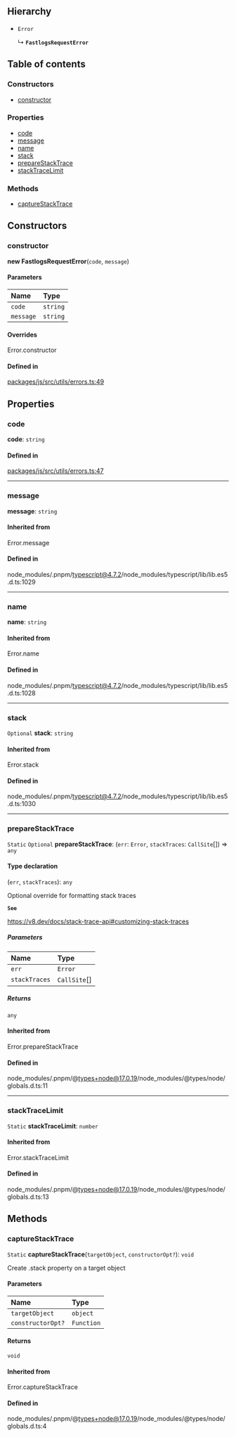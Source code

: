 ## Hierarchy

- `Error`

  ↳ **`FastlogsRequestError`**

## Table of contents

### Constructors

- [constructor](FastlogsRequestError.md#constructor)

### Properties

- [code](FastlogsRequestError.md#code)
- [message](FastlogsRequestError.md#message)
- [name](FastlogsRequestError.md#name)
- [stack](FastlogsRequestError.md#stack)
- [prepareStackTrace](FastlogsRequestError.md#preparestacktrace)
- [stackTraceLimit](FastlogsRequestError.md#stacktracelimit)

### Methods

- [captureStackTrace](FastlogsRequestError.md#capturestacktrace)

## Constructors

### constructor

**new FastlogsRequestError**(`code`, `message`)

#### Parameters

| Name      | Type     |
| :-------- | :------- |
| `code`    | `string` |
| `message` | `string` |

#### Overrides

Error.constructor

#### Defined in

[packages/js/src/utils/errors.ts:49](https://github.com/fastlogs-docs.khulnasoft.com/js/blob/f0f78e6/packages/js/src/utils/errors.ts#L49)

## Properties

### code

**code**: `string`

#### Defined in

[packages/js/src/utils/errors.ts:47](https://github.com/fastlogs-docs.khulnasoft.com/js/blob/f0f78e6/packages/js/src/utils/errors.ts#L47)

---

### message

**message**: `string`

#### Inherited from

Error.message

#### Defined in

node_modules/.pnpm/typescript@4.7.2/node_modules/typescript/lib/lib.es5.d.ts:1029

---

### name

**name**: `string`

#### Inherited from

Error.name

#### Defined in

node_modules/.pnpm/typescript@4.7.2/node_modules/typescript/lib/lib.es5.d.ts:1028

---

### stack

`Optional` **stack**: `string`

#### Inherited from

Error.stack

#### Defined in

node_modules/.pnpm/typescript@4.7.2/node_modules/typescript/lib/lib.es5.d.ts:1030

---

### prepareStackTrace

`Static` `Optional` **prepareStackTrace**: (`err`: `Error`, `stackTraces`: `CallSite`[]) => `any`

#### Type declaration

(`err`, `stackTraces`): `any`

Optional override for formatting stack traces

**`See`**

https://v8.dev/docs/stack-trace-api#customizing-stack-traces

##### Parameters

| Name          | Type         |
| :------------ | :----------- |
| `err`         | `Error`      |
| `stackTraces` | `CallSite`[] |

##### Returns

`any`

#### Inherited from

Error.prepareStackTrace

#### Defined in

node_modules/.pnpm/@types+node@17.0.19/node_modules/@types/node/globals.d.ts:11

---

### stackTraceLimit

`Static` **stackTraceLimit**: `number`

#### Inherited from

Error.stackTraceLimit

#### Defined in

node_modules/.pnpm/@types+node@17.0.19/node_modules/@types/node/globals.d.ts:13

## Methods

### captureStackTrace

`Static` **captureStackTrace**(`targetObject`, `constructorOpt?`): `void`

Create .stack property on a target object

#### Parameters

| Name              | Type       |
| :---------------- | :--------- |
| `targetObject`    | `object`   |
| `constructorOpt?` | `Function` |

#### Returns

`void`

#### Inherited from

Error.captureStackTrace

#### Defined in

node_modules/.pnpm/@types+node@17.0.19/node_modules/@types/node/globals.d.ts:4
